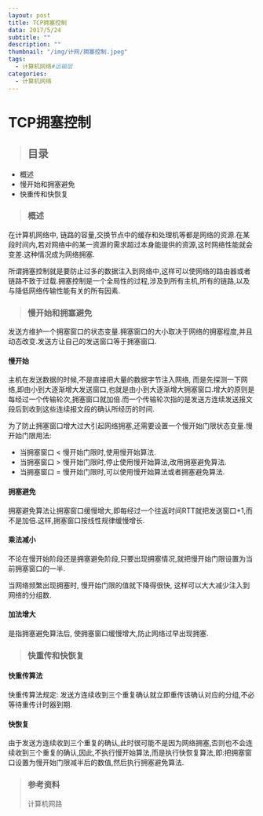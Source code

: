 ```yaml
---
layout: post
title: TCP拥塞控制
data: 2017/5/24
subtitle: ""
description: ""
thumbnail: "/img/计网/拥塞控制.jpeg"
tags:
  - 计算机网络#运输层
categories:
  - 计算机网络
---
```


# TCP拥塞控制

> ## 目录

* 概述
* 慢开始和拥塞避免
* 快重传和快恢复

> ### 概述

在计算机网络中, 链路的容量,交换节点中的缓存和处理机等都是网络的资源.在某段时间内,若对网络中的某一资源的需求超过本身能提供的资源,这时网络性能就会变差.这种情况成为网络拥塞.

所谓拥塞控制就是要防止过多的数据注入到网络中,这样可以使网络的路由器或者链路不致于过载.拥塞控制是一个全局性的过程,涉及到所有主机,所有的链路,以及与降低网络传输性能有关的所有因素.

> ### 慢开始和拥塞避免

发送方维护一个拥塞窗口的状态变量.拥塞窗口的大小取决于网络的拥塞程度,并且动态改变.发送方让自己的发送窗口等于拥塞窗口.

#### 慢开始

主机在发送数据的时候,不是直接把大量的数据字节注入网络, 而是先探测一下网络,即由小到大逐渐增大发送窗口,也就是由小到大逐渐增大拥塞窗口.增大的原则是每经过一个传输轮次,拥塞窗口就加倍.而一个传输轮次指的是发送方连续发送报文段后到收到这些连续报文段的确认所经历的时间.

为了防止拥塞窗口增大过大引起网络拥塞,还需要设置一个慢开始门限状态变量.慢开始门限用法:

* 当拥塞窗口 < 慢开始门限时,使用慢开始算法.
* 当拥塞窗口 > 慢开始门限时,停止使用慢开始算法,改用拥塞避免算法.
* 当拥塞窗口 = 慢开始门限时,可以使用慢开始算法或者拥塞避免算法.

#### 拥塞避免

拥塞避免算法让拥塞窗口缓慢增大,即每经过一个往返时间RTT就把发送窗口+1,而不是加倍.这样,拥塞窗口按线性规律缓慢增长.

#### 乘法减小

不论在慢开始阶段还是拥塞避免阶段,只要出现拥塞情况,就把慢开始门限设置为当前拥塞窗口的一半.

当网络频繁出现拥塞时, 慢开始门限的值就下降得很快, 这样可以大大减少注入到网络的分组数.

#### 加法增大

是指拥塞避免算法后, 使拥塞窗口缓慢增大,防止网络过早出现拥塞.

> ### 快重传和快恢复

#### 快重传算法

快重传算法规定: 发送方连续收到三个重复确认就立即重传该确认对应的分组,不必等待重传计时器到期.

#### 快恢复

由于发送方连续收到三个重复的确认,此时很可能不是因为网络拥塞,否则也不会连续收到三个重复的确认,因此,不执行慢开始算法,而是执行快恢复算法,即:把拥塞窗口设置为慢开始门限减半后的数值,然后执行拥塞避免算法.

> ### 参考资料
> 计算机网路
